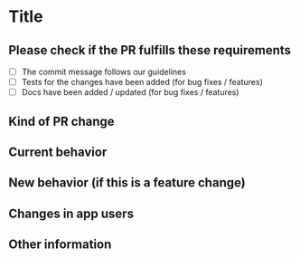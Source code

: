 # Title

## Please check if the PR fulfills these requirements

- [ ] The commit message follows our guidelines
- [ ] Tests for the changes have been added (for bug fixes / features)
- [ ] Docs have been added / updated (for bug fixes / features)

## Kind of PR change 
<!-- Bug fix, feature, docs update, ... -->

## Current behavior
<!-- Describe current behavior of an app -->
<!-- You can also link to an open issue here -->

## New behavior (if this is a feature change)

<!-- Describe new behavior of an app -->

## Changes in app users

<!-- Describe what changes might users need to make in their application due to this PR? -->

## Other information
  